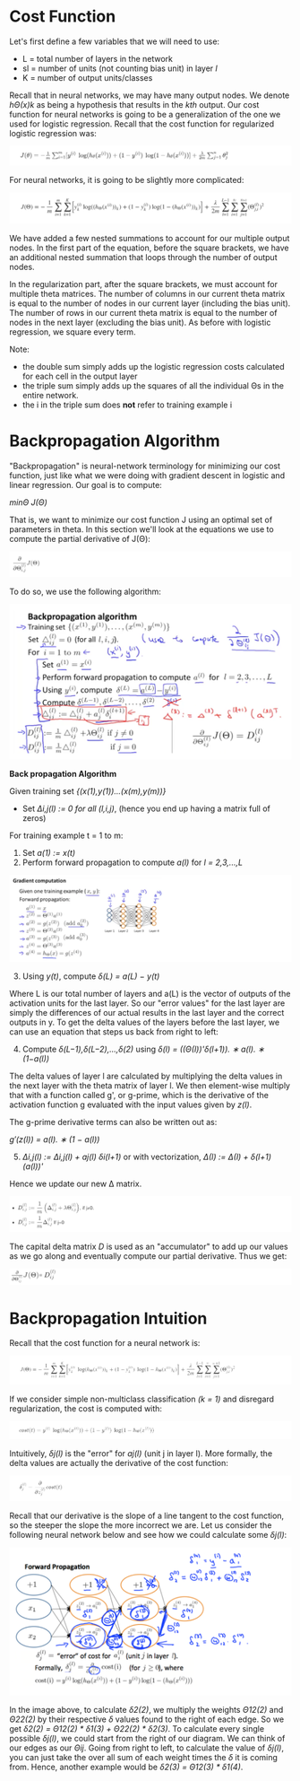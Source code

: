# Cost Function

Let's first define a few variables that we will need to use:

* L = total number of layers in the network
* sl = number of units (not counting bias unit) in layer _l_
* K = number of output units/classes

Recall that in neural networks, we may have many output nodes. We denote _hΘ(x)k_ as being a hypothesis that results in the 
_kth_ output. Our cost function for neural networks is going to be a generalization of the one we used for logistic regression. Recall that the cost function for regularized logistic regression was:

![alt text](/Week_5/NeuralNetworksLearning/Assets/1.png)

For neural networks, it is going to be slightly more complicated:

![alt text](/Week_5/NeuralNetworksLearning/Assets/2.png)

We have added a few nested summations to account for our multiple output nodes. In the first part of the equation, before the square brackets, we have an additional nested summation that loops through the number of output nodes.

In the regularization part, after the square brackets, we must account for multiple theta matrices. The number of columns in our current theta matrix is equal to the number of nodes in our current layer (including the bias unit). The number of rows in our current theta matrix is equal to the number of nodes in the next layer (excluding the bias unit). As before with logistic regression, we square every term.

Note:

* the double sum simply adds up the logistic regression costs calculated for each cell in the output layer
* the triple sum simply adds up the squares of all the individual Θs in the entire network.
* the i in the triple sum does __not__ refer to training example i

# Backpropagation Algorithm

"Backpropagation" is neural-network terminology for minimizing our cost function, just like what we were doing with gradient descent in logistic and linear regression. Our goal is to compute:

_minΘ J(Θ)_

That is, we want to minimize our cost function J using an optimal set of parameters in theta. In this section we'll look at the equations we use to compute the partial derivative of J(Θ):

![alt text](/Week_5/NeuralNetworksLearning/Assets/3.png)

To do so, we use the following algorithm:

![alt text](/Week_5/NeuralNetworksLearning/Assets/4.png)

__Back propagation Algorithm__

Given training set _{(x(1),y(1))...(x(m),y(m))}_

* Set _Δi,j(l) := 0 for all (l,i,j)_, (hence you end up having a matrix full of zeros)

For training example t = 1 to m:

1. Set _a(1) := x(t)_
2. Perform forward propagation to compute _a(l)_ for _l = 2,3,...,L_

![alt text](/Week_5/NeuralNetworksLearning/Assets/5.png)

3. Using _y(t)_, compute _δ(L) = a(L) − y(t)_

Where L is our total number of layers and a(L) is the vector of outputs of the activation units for the last layer. So our "error values" for the last layer are simply the differences of our actual results in the last layer and the correct outputs in y. To get the delta values of the layers before the last layer, we can use an equation that steps us back from right to left:

4. Compute _δ(L−1),δ(L−2),...,δ(2)_ using _δ(l) = ((Θ(l))'δ(l+1)). ∗ a(l). ∗ (1−a(l))_

The delta values of layer l are calculated by multiplying the delta values in the next layer with the theta matrix of layer l. We then element-wise multiply that with a function called g', or g-prime, which is the derivative of the activation function g evaluated with the input values given by _z(l)_.

The g-prime derivative terms can also be written out as:

_g′(z(l)) = a(l). ∗ (1 − a(l))_

5. _Δi,j(l) := Δi,j(l) + aj(l) δi(l+1)_ or with vectorization, _Δ(l) := Δ(l) + δ(l+1)(a(l))'_

Hence we update our new Δ matrix.

![alt text](/Week_5/NeuralNetworksLearning/Assets/10.png)

The capital delta matrix _D_ is used as an "accumulator" to add up our values as we go along and eventually compute our partial derivative. Thus we get:

![alt text](/Week_5/NeuralNetworksLearning/Assets/11.png)

# Backpropagation Intuition

Recall that the cost function for a neural network is:

![alt text](/Week_5/NeuralNetworksLearning/Assets/6.png)

If we consider simple non-multiclass classification _(k = 1)_ and disregard regularization, the cost is computed with:

![alt text](/Week_5/NeuralNetworksLearning/Assets/7.png)

Intuitively, _δj(l)_ is the "error" for _aj(l)_ (unit j in layer l). More formally, the delta values are actually the derivative of the cost function:

![alt text](/Week_5/NeuralNetworksLearning/Assets/8.png)

Recall that our derivative is the slope of a line tangent to the cost function, so the steeper the slope the more incorrect we are. Let us consider the following neural network below and see how we could calculate some _δj(l)_:

![alt text](/Week_5/NeuralNetworksLearning/Assets/9.png)

In the image above, to calculate _δ2(2)_, we multiply the weights _Θ12(2)_ and _Θ22(2)_ by their respective _δ_ values found to the right of each edge. So we get _δ2(2) = Θ12(2) * δ1(3) + Θ22(2) * δ2(3)_. To calculate every single possible _δj(l)_, we could start from the right of our diagram. We can think of our edges as our _Θij_. Going from right to left, to calculate the value of _δj(l)_, you can just take the over all sum of each weight times the _δ_ it is coming from. Hence, another example would be _δ2(3) = Θ12(3) * δ1(4)_.